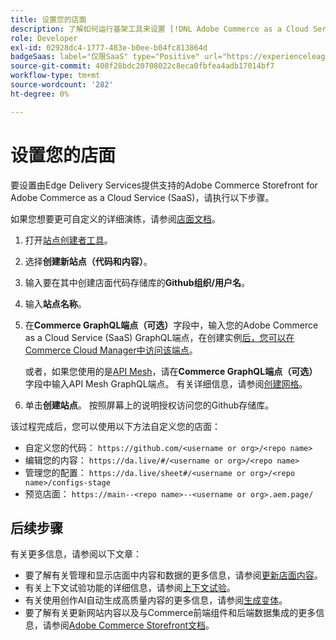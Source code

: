 ```yaml
---
title: 设置您的店面
description: 了解如何运行基架工具来设置 [!DNL Adobe Commerce as a Cloud Service] 店面。
role: Developer
exl-id: 02928dc4-1777-483e-b0ee-b04fc813864d
badgeSaas: label="仅限SaaS" type="Positive" url="https://experienceleague.adobe.com/zh-hans/docs/commerce/user-guides/product-solutions" tooltip="仅适用于Adobe Commerce as a Cloud Service和Adobe Commerce Optimizer项目(Adobe管理的SaaS基础架构)。"
source-git-commit: 408f28bdc20708022c8eca0fbfea4adb17014bf7
workflow-type: tm+mt
source-wordcount: '282'
ht-degree: 0%

---
```


# 设置您的店面

要设置由Edge Delivery Services提供支持的Adobe Commerce Storefront for Adobe Commerce as a Cloud Service (SaaS)，请执行以下步骤。

如果您想要更可自定义的详细演练，请参阅[店面文档](https://experienceleague.adobe.com/developer/commerce/storefront/get-started/?lang=zh-Hans)。

1. 打开[站点创建者工具](https://da.live/app/adobe-commerce/storefront-tools/tools/site-creator/site-creator)。

1. 选择&#x200B;**创建新站点（代码和内容）**。

1. 输入要在其中创建店面代码存储库的&#x200B;**Github组织/用户名**。

1. 输入&#x200B;**站点名称**。

1. 在&#x200B;**Commerce GraphQL端点（可选）**&#x200B;字段中，输入您的Adobe Commerce as a Cloud Service (SaaS) GraphQL端点，在创建实例[后，您可以在Commerce Cloud Manager中访问该端点](./getting-started.md#create-an-instance)。

   或者，如果您使用的是[API Mesh](https://developer.adobe.com/graphql-mesh-gateway/mesh/basic)，请在&#x200B;**Commerce GraphQL端点（可选）**&#x200B;字段中输入API Mesh GraphQL端点。 有关详细信息，请参阅[创建网格](https://developer.adobe.com/graphql-mesh-gateway/mesh/basic/create-mesh)。

1. 单击&#x200B;**创建站点**。 按照屏幕上的说明授权访问您的Github存储库。

该过程完成后，您可以使用以下方法自定义您的店面：

* 自定义您的代码： `https://github.com/<username or org>/<repo name>`
* 编辑您的内容： `https://da.live/#/<username or org>/<repo name>`
* 管理您的配置： `https://da.live/sheet#/<username or org>/<repo name>/configs-stage`
* 预览店面： `https://main--<repo name>--<username or org>.aem.page/`

## 后续步骤

有关更多信息，请参阅以下文章：

* 要了解有关管理和显示店面中内容和数据的更多信息，请参阅[更新店面内容](./use-cases.md#update-storefront-content)。
* 有关上下文试验功能的详细信息，请参阅[上下文试验](./use-cases.md#contextual-experimentation)。
* 有关使用创作AI自动生成高质量内容的更多信息，请参阅[生成变体](./use-cases.md#generate-variations)。
* 要了解有关更新网站内容以及与Commerce前端组件和后端数据集成的更多信息，请参阅[Adobe Commerce Storefront文档](https://experienceleague.adobe.com/developer/commerce/storefront/?lang=zh-Hans)。
